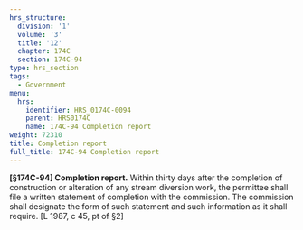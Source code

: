 ```yaml
---
hrs_structure:
  division: '1'
  volume: '3'
  title: '12'
  chapter: 174C
  section: 174C-94
type: hrs_section
tags:
  - Government
menu:
  hrs:
    identifier: HRS_0174C-0094
    parent: HRS0174C
    name: 174C-94 Completion report
weight: 72310
title: Completion report
full_title: 174C-94 Completion report
---
```

**[§174C-94] Completion report.** Within thirty days after the completion of construction or alteration of any stream diversion work, the permittee shall file a written statement of completion with the commission. The commission shall designate the form of such statement and such information as it shall require. [L 1987, c 45, pt of §2]